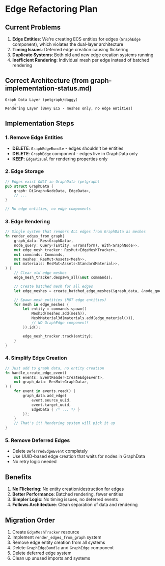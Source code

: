 # Edge Refactoring Plan

## Current Problems

1. **Edge Entities**: We're creating ECS entities for edges (`GraphEdge` component), which violates the dual-layer architecture
2. **Timing Issues**: Deferred edge creation causing flickering
3. **Duplicate Systems**: Both old and new edge creation systems running
4. **Inefficient Rendering**: Individual mesh per edge instead of batched rendering

## Correct Architecture (from graph-implementation-status.md)

```
Graph Data Layer (petgraph/daggy)
    ↓
Rendering Layer (Bevy ECS - meshes only, no edge entities)
```

## Implementation Steps

### 1. Remove Edge Entities
- **DELETE**: `GraphEdgeBundle` - edges shouldn't be entities
- **DELETE**: `GraphEdge` component - edges live in GraphData only
- **KEEP**: `EdgeVisual` for rendering properties only

### 2. Edge Storage
```rust
// Edges exist ONLY in GraphData (petgraph)
pub struct GraphData {
    graph: DiGraph<NodeData, EdgeData>,
    // ...
}

// No edge entities, no edge components
```

### 3. Edge Rendering
```rust
// Single system that renders ALL edges from GraphData as meshes
fn render_edges_from_graph(
    graph_data: Res<GraphData>,
    node_query: Query<(Entity, &Transform), With<GraphNode>>,
    mut edge_mesh_tracker: ResMut<EdgeMeshTracker>,
    mut commands: Commands,
    mut meshes: ResMut<Assets<Mesh>>,
    mut materials: ResMut<Assets<StandardMaterial>>,
) {
    // Clear old edge meshes
    edge_mesh_tracker.despawn_all(&mut commands);

    // Create batched mesh for all edges
    let edge_meshes = create_batched_edge_meshes(&graph_data, &node_query);

    // Spawn mesh entities (NOT edge entities)
    for mesh in edge_meshes {
        let entity = commands.spawn((
            Mesh3d(meshes.add(mesh)),
            MeshMaterial3d(materials.add(edge_material())),
            // NO GraphEdge component!
        )).id();

        edge_mesh_tracker.track(entity);
    }
}
```

### 4. Simplify Edge Creation
```rust
// Just add to graph data, no entity creation
fn handle_create_edge_event(
    mut events: EventReader<CreateEdgeEvent>,
    mut graph_data: ResMut<GraphData>,
) {
    for event in events.read() {
        graph_data.add_edge(
            event.source_uuid,
            event.target_uuid,
            EdgeData { /* ... */ }
        )?;
    }
    // That's it! Rendering system will pick it up
}
```

### 5. Remove Deferred Edges
- Delete `DeferredEdgeEvent` completely
- Use UUID-based edge creation that waits for nodes in GraphData
- No retry logic needed

## Benefits
1. **No Flickering**: No entity creation/destruction for edges
2. **Better Performance**: Batched rendering, fewer entities
3. **Simpler Logic**: No timing issues, no deferred events
4. **Follows Architecture**: Clean separation of data and rendering

## Migration Order
1. Create `EdgeMeshTracker` resource
2. Implement `render_edges_from_graph` system
3. Remove edge entity creation from all systems
4. Delete `GraphEdgeBundle` and `GraphEdge` component
5. Delete deferred edge system
6. Clean up unused imports and systems
